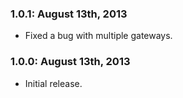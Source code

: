 ### 1.0.1: August 13th, 2013
* Fixed a bug with multiple gateways.

### 1.0.0: August 13th, 2013
* Initial release.